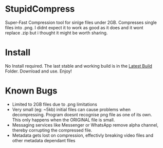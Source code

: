 # StupidCompress
Super-Fast Compression tool for sinlge files under 2GB. Compresses single files into .png. I didnt expect it to work as good as it does and it wont replace .zip but i thought it might be worth sharing. 

# **Install**
No Install required. The last stable and working build is in the [Latest Build](https://github.com/DomDom3333/StupidCompress/tree/master/Latest%20Build) Folder. Download and use. Enjoy!

# Known Bugs
- Limited to 2GB files due to .png limitations
- Very small (eg: ~5kb) initial files can cause problems when decompressing. Program doesnt recognise png file as one of its own. This only happens when the ORIGINAL file is small.
- Messaging services like Messenger or WhatsApp remove alpha channel, thereby corrupting the compressed file.
- Metadata gets lost on compression, effectivly breaking video files and other metadata dependant files
